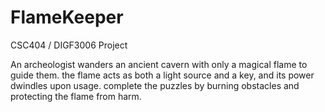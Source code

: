 # FlameKeeper
CSC404 / DIGF3006 Project

An archeologist wanders an ancient cavern with only a magical flame to guide them. the flame acts as both a light source and a key, and its power dwindles upon usage. complete the puzzles by burning obstacles and protecting the flame from harm.

